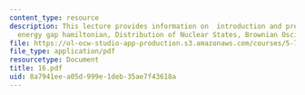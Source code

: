 ```yaml
---
content_type: resource
description: This lecture provides information on  introduction and preview, Time-dependent
  energy gap hamiltonian, Distribution of Nuclear States, Brownian Oscillator Hamiltonian.
file: https://ol-ocw-studio-app-production.s3.amazonaws.com/courses/5-74-introductory-quantum-mechanics-ii-spring-2004/8a7941eea05d999e1deb35ae7f43618a_16.pdf
file_type: application/pdf
resourcetype: Document
title: 16.pdf
uid: 8a7941ee-a05d-999e-1deb-35ae7f43618a
---
```

